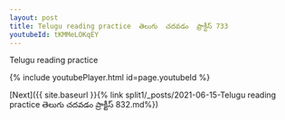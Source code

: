 ```yaml
---
layout: post
title: Telugu reading practice  తెలుగు  చదవడం  ప్రాక్టీస్ 733
youtubeId: tKMMeLOKqEY
---
```

 
 
Telugu reading practice
 
 
 
 
 


{% include youtubePlayer.html id=page.youtubeId %}
 
[Next]({{ site.baseurl }}{% link  split1/_posts/2021-06-15-Telugu reading practice  తెలుగు  చదవడం  ప్రాక్టీస్ 832.md%})
 
